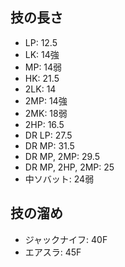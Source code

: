 ## 技の長さ

- LP: 12.5
- LK: 14強
- MP: 14弱
- HK: 21.5
- 2LK: 14
- 2MP: 14強
- 2MK: 18弱
- 2HP: 16.5
- DR LP: 27.5
- DR MP: 31.5
- DR MP, 2MP: 29.5
- DR MP, 2HP, 2MP: 25
- 中ソバット: 24弱

## 技の溜め

- ジャックナイフ: 40F
- エアスラ: 45F

